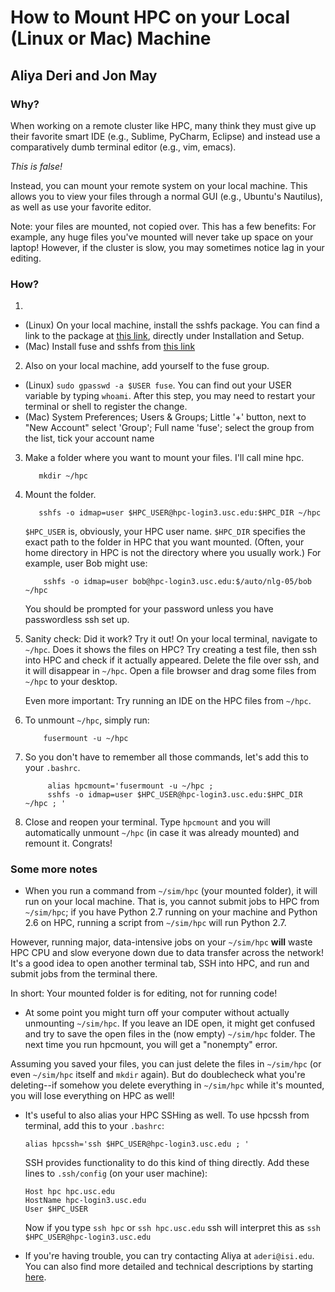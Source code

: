 
How to Mount HPC on your Local (Linux or Mac) Machine
====================

Aliya Deri and Jon May
----------

### Why?

When working on a remote cluster like HPC, many think they must give up their favorite smart IDE (e.g., Sublime, PyCharm, Eclipse) and instead use a comparatively dumb terminal editor (e.g., vim, emacs). 

*This is false!*

Instead, you can mount your remote system on your local machine. This allows you to view your files through a normal GUI (e.g., Ubuntu's Nautilus), as well as use your favorite editor.  

Note: your files are mounted, not copied over. This has a few benefits: For example, any huge files you've mounted will never take up space on your laptop!  However, if the cluster is slow, you may sometimes notice lag in your editing.

### How?


1. 
  * (Linux) On your local machine, install the sshfs package. You can find a link to the package at [this link](https://help.ubuntu.com/community/SSHFS), directly under Installation and Setup. 
  * (Mac) Install fuse and sshfs from [this link](http://osxfuse.github.io/)

2. Also on your local machine, add yourself to the fuse group. 

  * (Linux) `sudo gpasswd -a $USER fuse`. You can find out your USER variable by typing `whoami`. After this step, you may need to restart your terminal or shell to register the change.
  * (Mac) System Preferences; Users & Groups; Little '+' button, next to "New Account" select 'Group'; Full name 'fuse'; select the group from the list, tick your account name
3. Make a folder where you want to mount your files. I'll call mine hpc. 

          mkdir ~/hpc

4. Mount the folder. 

          sshfs -o idmap=user $HPC_USER@hpc-login3.usc.edu:$HPC_DIR ~/hpc

   `$HPC_USER` is, obviously, your HPC user name. `$HPC_DIR` specifies the exact path to the folder in HPC that you want mounted. (Often, your home directory in HPC is not the directory where you usually work.) For example, user Bob might use:

           sshfs -o idmap=user bob@hpc-login3.usc.edu:$/auto/nlg-05/bob ~/hpc

   You should be prompted for your password unless you have passwordless ssh set up.

5. Sanity check: Did it work? Try it out! On your local terminal, navigate to `~/hpc`. Does it shows the files
   on HPC? Try creating a test file, then ssh into HPC and check if it actually appeared. Delete the file over ssh, and it will disappear in
   `~/hpc`. Open a file browser and drag some files from `~/hpc` to your desktop.

   Even more important: Try running an IDE on the HPC files from `~/hpc`.

6. To unmount `~/hpc`, simply run:

           fusermount -u ~/hpc


7. So you don't have to remember all those commands, let's add this to your `.bashrc`. 

            alias hpcmount='fusermount -u ~/hpc ; 
            sshfs -o idmap=user $HPC_USER@hpc-login3.usc.edu:$HPC_DIR ~/hpc ; '


8. Close and reopen your terminal. Type `hpcmount` and you will automatically unmount `~/hpc` (in case it was already mounted) and remount it. Congrats!


### Some more notes


* When you run a command from `~/sim/hpc` (your mounted folder), it will run on your local machine. That is, you cannot submit jobs to HPC from `~/sim/hpc`; if you have Python 2.7 running on your machine and Python 2.6 on HPC, running a script from `~/sim/hpc` will run Python 2.7.

However, running major, data-intensive jobs on your `~/sim/hpc` **will** waste HPC CPU and slow everyone down due to data transfer across the network!  It's a good idea to open another terminal tab, SSH into HPC, and run and submit jobs from the terminal there.

In short: Your mounted folder is for editing, not for running code!

* At some point you might turn off your computer without actually unmounting `~/sim/hpc`. If you leave an IDE open, it might get confused and try to save the open files in the (now empty) `~/sim/hpc` folder. The next time you run hpcmount, you will get a "nonempty" error.

Assuming you saved your files, you can just delete the files in `~/sim/hpc` (or even `~/sim/hpc` itself and `mkdir` again). But do doublecheck what you're deleting--if somehow you delete everything in `~/sim/hpc` while it's mounted, you will lose everything on HPC as well!

* It's useful to also alias your HPC SSHing as well. To use hpcssh from terminal, add this to your `.bashrc`:

      alias hpcssh='ssh $HPC_USER@hpc-login3.usc.edu ; '

  SSH provides functionality to do this kind of thing directly. Add these lines to `.ssh/config` (on your user machine):

      Host hpc hpc.usc.edu
      HostName hpc-login3.usc.edu
      User $HPC_USER

  Now if you type `ssh hpc` or `ssh hpc.usc.edu` ssh will interpret this as `ssh $HPC_USER@hpc-login3.usc.edu`

* If you're having trouble, you can try contacting Aliya at `aderi@isi.edu`. You can also find more detailed and technical descriptions by starting [here](https://help.ubuntu.com/community/SSHFS).


